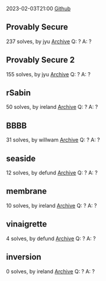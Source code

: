 2023-02-03T21:00
[Github](https://github.com/dicegang/dicectf-2023-challenges)
## Provably Secure
237 solves, by jyu
[Archive](https://github.com/dicegang/dicectf-2023-challenges/blob/main/crypto/provably-secure)
Q: ?
A: ?

## Provably Secure 2
155 solves, by jyu
[Archive](https://github.com/dicegang/dicectf-2023-challenges/blob/main/crypto/provably-secure-2)
Q: ?
A: ?

## rSabin
50 solves, by ireland
[Archive](https://github.com/dicegang/dicectf-2023-challenges/blob/main/crypto/rsabin)
Q: ?
A: ?

## BBBB
31 solves, by willwam
[Archive](https://github.com/dicegang/dicectf-2023-challenges/blob/main/crypto/bbbb)
Q: ?
A: ?

## seaside
12 solves, by defund
[Archive](https://github.com/dicegang/dicectf-2023-challenges/blob/main/crypto/seaside)
Q: ?
A: ?

## membrane
10 solves, by ireland
[Archive](https://github.com/dicegang/dicectf-2023-challenges/blob/main/crypto/membrane)
Q: ?
A: ?

## vinaigrette
4 solves, by defund
[Archive](https://github.com/dicegang/dicectf-2023-challenges/blob/main/crypto/vinaigrette)
Q: ?
A: ?

## inversion
0 solves, by ireland
[Archive](https://github.com/dicegang/dicectf-2023-challenges/blob/main/crypto/he-matrix-inverse)
Q: ?
A: ?
